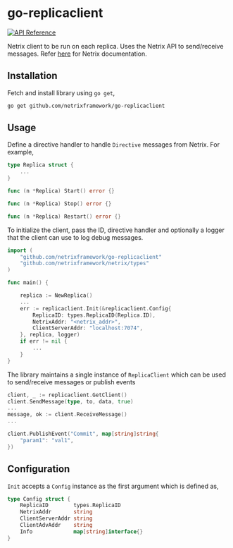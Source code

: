# go-replicaclient

[![API Reference](https://img.shields.io/badge/api-reference-blue.svg)](https://netrixframework.github.io/docs/framework/api.html)

Netrix client to be run on each replica. Uses the Netrix API to send/receive messages. Refer [here](https://netrixframework.github.io/) for Netrix documentation.

## Installation

Fetch and install library using `go get`,

```sh
go get github.com/netrixframework/go-replicaclient
```

## Usage

Define a directive handler to handle `Directive` messages from Netrix. For example,

```go
type Replica struct {
    ...
}

func (n *Replica) Start() error {}

func (n *Replica) Stop() error {}

func (n *Replica) Restart() error {}
```

To initialize the client, pass the ID, directive handler and optionally a logger that the client can use to log debug messages.

```go
import (
    "github.com/netrixframework/go-replicaclient"
    "github.com/netrixframework/netrix/types"
)

func main() {

    replica := NewReplica()
    ...
    err := replicaclient.Init(&replicaclient.Config{
        ReplicaID: types.ReplicaID(Replica.ID),
        NetrixAddr: "<netrix_addr>",
        ClientServerAddr: "localhost:7074",
    }, replica, logger)
    if err != nil {
        ...
    }
}
```

The library maintains a single instance of `ReplicaClient` which can be used to send/receive messages or publish events

```go
client, _ := replicaclient.GetClient()
client.SendMessage(type, to, data, true)
...
message, ok := client.ReceiveMessage()
...

client.PublishEvent("Commit", map[string]string{
    "param1": "val1",
})

```

## Configuration

`Init` accepts a `Config` instance as the first argument which is defined as,

```go
type Config struct {
    ReplicaID        types.ReplicaID
    NetrixAddr       string
    ClientServerAddr string
    ClientAdvAddr    string
    Info             map[string]interface{}
}
```
